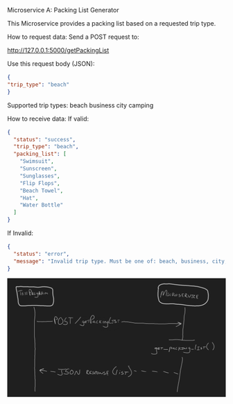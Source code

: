 Microservice A: Packing List Generator

This Microservice provides a packing list based on a requested trip type.

How to request data:
Send a POST request to:

http://127.0.0.1:5000/getPackingList

Use this request body (JSON):

```json
{
"trip_type": "beach"
}
```

Supported trip types:
beach
business
city
camping

How to receive data:
If valid:

```json
{
  "status": "success",
  "trip_type": "beach",
  "packing_list": [
    "Swimsuit",
    "Sunscreen",
    "Sunglasses",
    "Flip Flops",
    "Beach Towel",
    "Hat",
    "Water Bottle"
  ]
}
```

If Invalid:

```json
{
  "status": "error",
  "message": "Invalid trip type. Must be one of: beach, business, city, camping."
}
```

![UML Sequence Diagram](uml_sequence.png)
